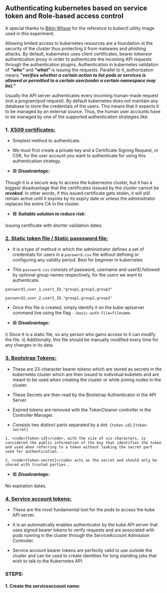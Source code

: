 ## Authenticating kubernetes based on service token and Role-based access control

A special thanks to <a href="https://hub.docker.com/r/bibinwilson/docker-kubectl">Bibin Wilson</a> for the reference to kubectl utility image used in this experiment.

Allowing limited access to kubernetes resources are a foundation ot the security of the cluster thus protecting it from malwares and phishing attacks. By default, kubernetes uses client certificates, bearer tokensor authentication proxy in order to authenticate the incoming API requests through the authentication plugins. Authentication in kubernetes validation of ***"who"*** and ***"what"*** is issuing the requests. Parallel to it, authorization means ***"verifies whether a certain action to list pods or services is allowed or permitted to a certain user(under a certain namespace may be)."***

Usually the API server authenticates every incoming human-made request (not a program/pod request). By default kubernetes does not maintain any database to store the credentials of the users. This means that it expects it to be managed by an external source. Thus, the human user accounts have to be managed by one of the supported authentication strategies like:


### 1.  <ins>X509 certificates:</ins>

* Simplest method to authenticate.

* We must first create a private key and a Certificate Signing Request, or CSR, for the user account you want to authenticate for using this authentication strategy.

* 🟥 ***Disadvantage:***
 
Though it is a secure way to access the kubernezes cluster, but it has a biggest disadvantage that the certificates isssued by the cluster cannot be ***revoked***. In other words, if this issued certificate gets stolen, it will still remain active until it expires by its expiry date or unless the adminsitrator replaces the entire CA in the cluster.

* 🟩 ***Suitable solution to reduce risk:***

Issuing certificate with shorter validation dates.



### <ins>2. Static token file / Static passsword file:</ins>

* It is a type of method in which the administrator defines a set of credentials for users in a <code>password.csv</code> file without defining or configuring any validity period. Best for beginner in kubernetes

* This <code>password.csv</code> consists of password, username and userID,followed by optional group names respectively, for the users we want to authenticate.

```
password1,user_1,user1_ID,"group1,group2,group3"

password2,user_2,user2_ID,"group1,group2,group3"
```

* Once this file is created, simply identify it on the kube-apiserver command line using the flag <code>--basic-auth-file=filename</code>.

* 🟥 ***Disadvantage:***

i) Since it is a static file, so any person who gains access to it can modify the file.
ii) Additionally, this file should be manually modified every time for any changes in its data.



### <ins>3. Bootstrap Tokens:</ins>

* These are 23-character bearer tokens which are stored as secrets in the kubernetes cluster which are then issued to individual kubelets and are meant to be used when creating the cluster or while joining nodes in the cluster.

* These Secrets are then read by the Bootstrap Authenticator in the API Server. 

* Expired tokens are removed with the TokenCleaner controller in the Controller Manager. 

* Consists two distinct parts separated by a dot: <code>{token-id}</code>.<code>{token-secret}</code>


```
1. <code>{token-id}</code>, with the size of six characters, is considered the public information of the key that identifies the token and used when referring to a token without leaking the secret part used for authentication. . 

2. <code>{token-secret}</code> acts as the secret and should only be shared with trusted parties..
```

* 🟥 ***Disadvantage:***

No expiration dates.


### <ins>4. Service account tokens:</ins>

* These are the most fundamental tool for the pods to access the kube API server.

* It is an automatically enables authenticator by the kube API server  that uses signed bearer tokens to verify requests and are associated with pods running in the cluster through the ServiceAccount Admission Controller.

* Service account bearer tokens are perfectly valid to use outside the cluster and can be used to create identities for long standing jobs that wish to talk to the Kubernetes API.


### STEPS:

#### 1. Create the serviceaccount name:



